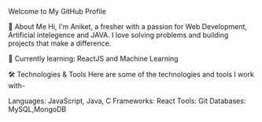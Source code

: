 Welcome to My GitHub Profile

👋 About Me
Hi, I’m Aniket, a fresher with a passion for Web Development, Artificial intelegence and JAVA. I love solving problems and building projects that make a difference.

🌱 Currently learning: ReactJS and Machine Learning

🛠️ Technologies & Tools
Here are some of the technologies and tools I work with-

Languages: JavaScript, Java, C
Frameworks: React
Tools: Git
Databases: MySQL,MongoDB
